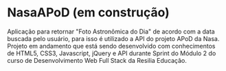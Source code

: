 # NasaAPoD (em construção)
Aplicação para retornar "Foto Astronômica do Dia" de acordo com a data buscada pelo usuário, para isso é utilizado a API do projeto APoD da Nasa. Projeto em andamento que está sendo desenvolvido com conhecimentos de HTML5, CSS3, Javascript, jQuery e API durante Sprint do Módulo 2 do curso de Desenvolvimento Web Full Stack da Resilia Educação. 

